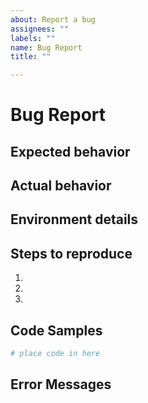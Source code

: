 ```yaml
---
about: Report a bug
assignees: ""
labels: ""
name: Bug Report
title: ""

---
```


# Bug Report

## Expected behavior

<!-- What should happen? -->

## Actual behavior

<!-- What actually happens? -->

## Environment details

<!-- Tell us what go version, os, package version, etc. -->

## Steps to reproduce

1. 
1. 
1. 


## Code Samples

<!-- Share a snippet of code that demonstrates the bug. -->

```sh
# place code in here
```

## Error Messages

<!-- Add any relevant error messages/logs here. -->
